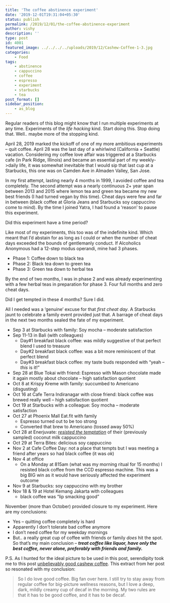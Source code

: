 ```yaml
---
title: 'The coffee abstinence experiment'
date: '2019-12-01T19:31:04+05:30'
status: publish
permalink: /2019/12/01/the-coffee-abstinence-experiment
author: vishy
description: ''
type: post
id: 4001
featured_image: ../../../../uploads/2019/12/Cashew-Coffee-1-3.jpg
categories: 
    - Food
tags:
    - abstinence
    - cappuccino
    - coffee
    - espresso
    - experiment
    - starbucks
    - tea
post_format: []
sidebar_position:
    - as_blog
---
```

Regular readers of this blog might know that I run multiple experiments at any time. Experiments of the *life hacking* kind. Start doing this. Stop doing that. Well.. maybe more of the stopping kind.

  
April 28, 2019 marked the kickoff of one of my more ambitious experiments – quit coffee. April 28 was the last day of a whirlwind (California + Seattle) vacation. Considering my coffee love affair was triggered at a Starbucks cafe (in Park Ridge, Illinois) and became an essential part of my weekly-&gt;daily life, it was somewhat inevitable that I would sip that last cup at a Starbucks, this one was on Camden Ave in Almaden Valley, San Jose.

In my first attempt, lasting nearly 4 months in 1999, I avoided coffee and tea completely. The second attempt was a nearly continuous 2+ year span between 2013 and 2015 where lemon tea and green tea became my new best friends (I had turned vegan by this time). Cheat days were few and far in between (black coffee at Gloria Jeans and Starbucks soy cappuccino come to mind). By the time I joined Yatra, I had found a ‘reason’ to pause this experiment.

Did this experiment have a time period?

Like most of my experiments, this too was of the indefinite kind. Which meant that I’d abstain for as long as I could or when the number of cheat days exceeded the bounds of gentlemanly conduct. If Alcoholics Anonymous had a 12-step modus operandi, mine had 3 phases.

- Phase 1: Coffee down to black tea
- Phase 2: Black tea down to green tea
- Phase 3: Green tea down to herbal tea

By the end of two months, I was in phase 2 and was already experimenting with a few herbal teas in preparation for phase 3. Four full months and zero cheat days.

Did I get tempted in these 4 months? Sure I did.

All I needed was a ‘genuine’ excuse for that *first cheat day*. A Starbucks jaunt to celebrate a family event provided just that. A barrage of cheat days in the next two months sealed the fate of my experiment.

- Sep 3 at Starbucks with family: Soy mocha – moderate satisfaction
- Sep 11-13 in Bali (with colleagues)
  - Day#1 breakfast black coffee: was mildly suggestive of that perfect blend I used to treasure
  - Day#2 breakfast black coffee: was a bit more reminiscent of that perfect blend
  - Day#3 breakfast black coffee: my taste buds responded with “yeah – *this* is it!”
- Sep 28 at Blue Tokai with friend: Espresso with Mason chocolate made it again mostly about chocolate – high satisfaction quotient
- Oct 8 at Krispy Kreme with family: succumbed to Americano (disgusting)
- Oct 16 at Cafe Terra Indiranagar with close friend: black coffee was brewed really well – high satisfaction quotient
- Oct 19 at Starbucks with a colleague: Soy mocha – moderate satisfaction
- Oct 27 at Phoenix Mall Eat.fit with family
  - Espresso turned out to be too strong
  - Converted that brew to Americano (tossed away 50%)
- Oct 28 at Enerjuvate: *<span style="text-decoration: underline;">resisted the temptation</span>* of their (previously sampled) coconut milk cappuccino
- Oct 29 at Terra Bites: delicious soy cappuccino
- Nov 2 at Cafe Coffee Day: not a place that tempts but I was meeting a friend after years so had black coffee (it was *ok*)
- Nov 4 at office
  - On a Monday at 815am (what was my morning ritual for 15 months) I resisted black coffee from the CCD espresso machine. This was a big BIG win as it would have seriously affected the experiment outcome
- Nov 9 at Starbucks: soy cappuccino with my brother
- Nov 18 &amp; 19 at Hotel Kemang Jakarta with colleagues
  - black coffee was “lip smacking good”

November (more than October) provided closure to my experiment. Here are my conclusions:

- Yes – quitting coffee completely is hard
- Apparently I don’t tolerate bad coffee anymore
- I don’t need coffee for my weekday mornings
- But.. a really great cup of coffee with friends or family *does* hit the spot. So that’s my main conclusion – ***treat coffee like liquor, have only the best coffee, never alone, preferably with friends and family.***

P.S. As I hunted for the ideal picture to be used in this post, serendipity took me to this post [unbelievably good cashew coffee](https://pinchofyum.com/cashew-coffee/comment-page-6). This extract from her post so resonated with my conclusion:

> So I do love good coffee. Big fan over here. I still try to stay away from regular coffee for big-picture wellness reasons, but I love a deep, dark, mildly creamy cup of decaf in the morning. My two rules are that it has to be good coffee, and it has to be decaf.